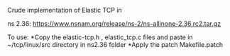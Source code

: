 Crude implementation of Elastic TCP in 

ns 2.36: https://www.nsnam.org/release/ns-2/ns-allinone-2.36.rc2.tar.gz

To use:
	*Copy the elastic-tcp.h , elastic_tcp.c files and paste in ~/tcp/linux/src directory in ns2.36 folder
	*Apply the patch Makefile.patch

